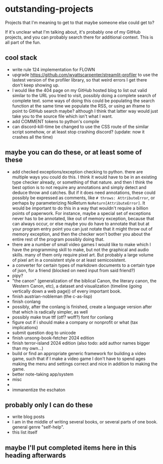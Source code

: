 # outstanding-projects
Projects that I'm meaning to get to that maybe someone else could get to?

If it's unclear what I'm talking about, it's probably one of my GitHub projects, and you can probably search there for additional context. This is all part of the fun.

## cool stack
- write rule 124 implementation for FLOWN
- upgrade https://github.com/wyattscarpenter/streamlit-profiler to use the lastest version of the profiler library, so that weird errors I get there don't keep showing up.
- I would like the 404 page on my GitHub hosted blog to list out valid similar to the URL you tried to visit, possibly doing a complete search of complete text. some ways of doing this could be populating the search function at the same time we populate the RSS, or using an iframe to point to GitHub search maybe? although I think that latter way would just take you to the source file which isn't what I want.
- add COMMENT tokens to python's compile
- can discord-kill-time be changed to use the CSS route of the similar script somehow, or at least stop crashing discord? (update: now it crashes all the time)

## maybe you can do these, or at least some of these
- add checked exceptions/exception checking to python. there are multiple ways you could do this. I think it would have to be in an existing type checker already, or something of that nature. and then I think the best option is to not require any annotations and simply detect and deduce throw and catches. But if it does need annotations, these could possibly be expressed as comments, like `# throws: AttributeError`, or perhaps by parameterizing NoReturn `NoReturn[AttributeError]`. It would be important to do this in a way that wouldn't require a billion points of paperwork. For instance, maybe a special set of exceptions never has to be annotated, like out of memory exception, because that can always occur, or else maybe you do have to annotate that but at your program entry point you can just notate that it might throw out of memory exception, and then the checker won't bother you about the entire rest of the program possibly doing that.
- there are a number of small video games I would like to make which I have the programming skill to make, but not the graphical and audio skills. many of them only require pixel art. But probably a large volume of pixel art in a consistent style or at least semicosistent.
- a converter for certain types of markdown documents to a certain type of json, for a friend (blocked on need input from said friend?)
- pipy?
- "the canon" (generalization of the biblical Canon, the literary canon, the Western Canon, etc), a dataset and visualization (timeline (going vertically down a web page)) of every important book.
- finish austrian-nobleman (the c-as-lisp)
- finish conlang
- possibly, after the conlang is finished, create a language version after that which is radically simpler, as well
- possibly make true ttf (otf? woff?) font for conlang
- figure out if i should make a company or nonprofit or what (tax implications)
- submit question dog to unicode
- finish unsong-book-fetcher 2024 edition
- finish terror-island 2024 edition (also todo: add author names bigger than my own...)
- build or find an appropriate generic framework for building a video game, such that if I make a video game I don't have to spend ages making the menu and settings correct and nice in addition to making the game.
- better note-taking app/system
- misc
- 
- immanentize the eschaton
## probably only I can do these
- write blog posts
- I am in the middle of writing several books, or several parts of one book. general genre "self-help".
- this list itself

## maybe I'll put completed items here in this heading afterwards 
